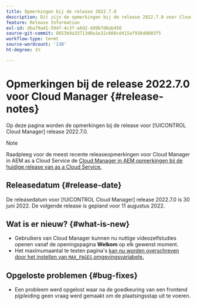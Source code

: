 ```yaml
---
title: Opmerkingen bij de release 2022.7.0
description: Dit zijn de opmerkingen bij de release 2022.7.0 voor Cloud Manager.
feature: Release Information
exl-id: dba79a41-594f-4c3f-a6d2-dd9b7d0ab450
source-git-commit: 8653b9a33713d0a1e32c660cd415af938d0885f5
workflow-type: tm+mt
source-wordcount: '138'
ht-degree: 1%

---
```


# Opmerkingen bij de release 2022.7.0 voor Cloud Manager {#release-notes}

Op deze pagina worden de opmerkingen bij de release voor [!UICONTROL Cloud Manager] release 2022.7.0.

>[!NOTE]
>
>Raadpleeg voor de meest recente releaseopmerkingen voor Cloud Manager in AEM as a Cloud Service de [Cloud Manager in AEM opmerkingen bij de huidige release van as a Cloud Service.](https://experienceleague.adobe.com/docs/experience-manager-cloud-service/content/implementing/using-cloud-manager/release-notes-cloud-manager/release-notes-cm-current.html)

## Releasedatum {#release-date}

De releasedatum voor [!UICONTROL Cloud Manager] release 2022.7.0 is 30 juni 2022. De volgende release is gepland voor 11 augustus 2022.

## Wat is er nieuw? {#what-is-new}

* Gebruikers van Cloud Manager kunnen nu nuttige videozelfstudies openen vanaf de openingspagina **Welkom** op elk gewenst moment.
* Het maximumaantal te testen pagina&#39;s [kan nu worden overschreven door het instellen van `MAX_PAGES` omgevingsvariabele.](/help/using/code-quality-testing.md#crawler)

## Opgeloste problemen {#bug-fixes}

* Een probleem werd opgelost waar na de goedkeuring van een frontend pijpleiding geen vraag werd gemaakt om de plaatsingsstap uit te voeren.
